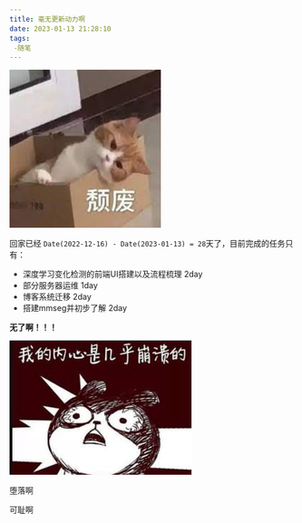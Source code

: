 ```yaml
---
title: 毫无更新动力啊
date: 2023-01-13 21:28:10
tags: 
 -随笔
---
```

![1673616562891](image/PowerForUpdate/1673616562891.png)

回家已经 `Date(2022-12-16) - Date(2023-01-13) = 28`天了，目前完成的任务只有：

- 深度学习变化检测的前端UI搭建以及流程梳理  2day
- 部分服务器运维  1day
- 博客系统迁移 2day
- 搭建mmseg并初步了解 2day

**无了啊！！！**

![1673616938996](image/PowerForUpdate/1673616938996.png)


堕落啊

可耻啊
